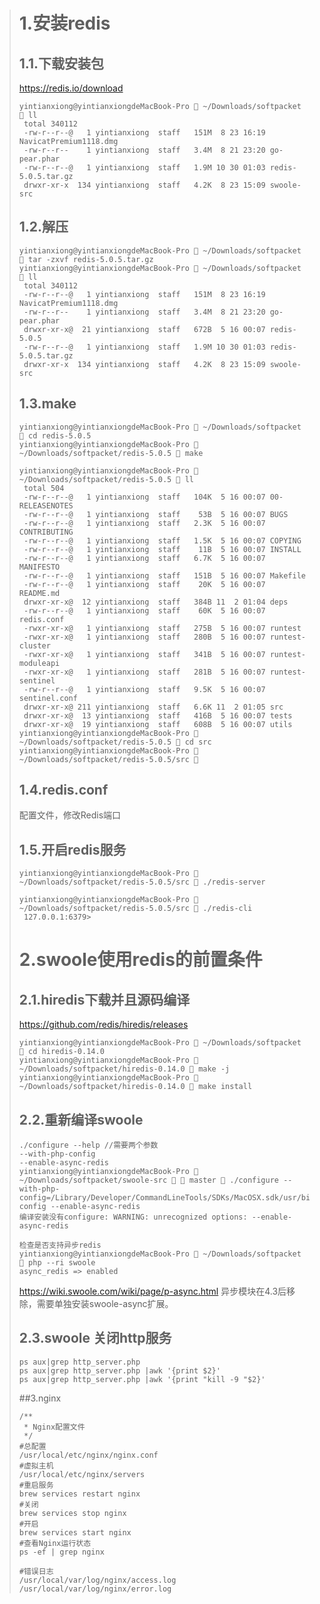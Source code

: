 > # 1.安装redis
> ## 1.1.下载安装包
> https://redis.io/download
> ```
> yintianxiong@yintianxiongdeMacBook-Pro  ~/Downloads/softpacket  ll
>  total 340112
>  -rw-r--r--@   1 yintianxiong  staff   151M  8 23 16:19 NavicatPremium1118.dmg
>  -rw-r--r--    1 yintianxiong  staff   3.4M  8 21 23:20 go-pear.phar
>  -rw-r--r--@   1 yintianxiong  staff   1.9M 10 30 01:03 redis-5.0.5.tar.gz
>  drwxr-xr-x  134 yintianxiong  staff   4.2K  8 23 15:09 swoole-src
> ```
> ## 1.2.解压
> ```
> yintianxiong@yintianxiongdeMacBook-Pro  ~/Downloads/softpacket  tar -zxvf redis-5.0.5.tar.gz
> yintianxiong@yintianxiongdeMacBook-Pro  ~/Downloads/softpacket  ll
>  total 340112
>  -rw-r--r--@   1 yintianxiong  staff   151M  8 23 16:19 NavicatPremium1118.dmg
>  -rw-r--r--    1 yintianxiong  staff   3.4M  8 21 23:20 go-pear.phar
>  drwxr-xr-x@  21 yintianxiong  staff   672B  5 16 00:07 redis-5.0.5
>  -rw-r--r--@   1 yintianxiong  staff   1.9M 10 30 01:03 redis-5.0.5.tar.gz
>  drwxr-xr-x  134 yintianxiong  staff   4.2K  8 23 15:09 swoole-src
> ```
> 
> ## 1.3.make
> ```
> yintianxiong@yintianxiongdeMacBook-Pro  ~/Downloads/softpacket  cd redis-5.0.5
> yintianxiong@yintianxiongdeMacBook-Pro  ~/Downloads/softpacket/redis-5.0.5  make
> 
> yintianxiong@yintianxiongdeMacBook-Pro  ~/Downloads/softpacket/redis-5.0.5  ll
>  total 504
>  -rw-r--r--@   1 yintianxiong  staff   104K  5 16 00:07 00-RELEASENOTES
>  -rw-r--r--@   1 yintianxiong  staff    53B  5 16 00:07 BUGS
>  -rw-r--r--@   1 yintianxiong  staff   2.3K  5 16 00:07 CONTRIBUTING
>  -rw-r--r--@   1 yintianxiong  staff   1.5K  5 16 00:07 COPYING
>  -rw-r--r--@   1 yintianxiong  staff    11B  5 16 00:07 INSTALL
>  -rw-r--r--@   1 yintianxiong  staff   6.7K  5 16 00:07 MANIFESTO
>  -rw-r--r--@   1 yintianxiong  staff   151B  5 16 00:07 Makefile
>  -rw-r--r--@   1 yintianxiong  staff    20K  5 16 00:07 README.md
>  drwxr-xr-x@  12 yintianxiong  staff   384B 11  2 01:04 deps
>  -rw-r--r--@   1 yintianxiong  staff    60K  5 16 00:07 redis.conf
>  -rwxr-xr-x@   1 yintianxiong  staff   275B  5 16 00:07 runtest
>  -rwxr-xr-x@   1 yintianxiong  staff   280B  5 16 00:07 runtest-cluster
>  -rwxr-xr-x@   1 yintianxiong  staff   341B  5 16 00:07 runtest-moduleapi
>  -rwxr-xr-x@   1 yintianxiong  staff   281B  5 16 00:07 runtest-sentinel
>  -rw-r--r--@   1 yintianxiong  staff   9.5K  5 16 00:07 sentinel.conf
>  drwxr-xr-x@ 211 yintianxiong  staff   6.6K 11  2 01:05 src
>  drwxr-xr-x@  13 yintianxiong  staff   416B  5 16 00:07 tests
>  drwxr-xr-x@  19 yintianxiong  staff   608B  5 16 00:07 utils
> yintianxiong@yintianxiongdeMacBook-Pro  ~/Downloads/softpacket/redis-5.0.5  cd src
> yintianxiong@yintianxiongdeMacBook-Pro  ~/Downloads/softpacket/redis-5.0.5/src 
> ```
> 
> ## 1.4.redis.conf
> 配置文件，修改Redis端口
> 
> ## 1.5.开启redis服务
> ```
> yintianxiong@yintianxiongdeMacBook-Pro  ~/Downloads/softpacket/redis-5.0.5/src  ./redis-server
> 
> yintianxiong@yintianxiongdeMacBook-Pro  ~/Downloads/softpacket/redis-5.0.5/src  ./redis-cli
>  127.0.0.1:6379>
> ```
> # 2.swoole使用redis的前置条件
> ## 2.1.hiredis下载并且源码编译
> https://github.com/redis/hiredis/releases
> ```
> yintianxiong@yintianxiongdeMacBook-Pro  ~/Downloads/softpacket  cd hiredis-0.14.0
> yintianxiong@yintianxiongdeMacBook-Pro  ~/Downloads/softpacket/hiredis-0.14.0  make -j
> yintianxiong@yintianxiongdeMacBook-Pro  ~/Downloads/softpacket/hiredis-0.14.0  make install
> ```
> ## 2.2.重新编译swoole
> ```
> ./configure --help //需要两个参数
> --with-php-config
> --enable-async-redis
> yintianxiong@yintianxiongdeMacBook-Pro  ~/Downloads/softpacket/swoole-src   master  ./configure --with-php-config=/Library/Developer/CommandLineTools/SDKs/MacOSX.sdk/usr/bin/php-config --enable-async-redis
> 编译安装没有configure: WARNING: unrecognized options: --enable-async-redis
> 
> 检查是否支持异步redis
> yintianxiong@yintianxiongdeMacBook-Pro  ~/Downloads/softpacket  php --ri swoole
> async_redis => enabled
> ```
> 
> https://wiki.swoole.com/wiki/page/p-async.html
> 异步模块在4.3后移除，需要单独安装swoole-async扩展。
> ## 2.3.swoole 关闭http服务
> ```
> ps aux|grep http_server.php
> ps aux|grep http_server.php |awk '{print $2}'
> ps aux|grep http_server.php |awk '{print "kill -9 "$2}'
> 
> ```
> ##3.nginx
> ```
> /**
>  * Nginx配置文件
>  */
> #总配置
> /usr/local/etc/nginx/nginx.conf
> #虚拟主机
> /usr/local/etc/nginx/servers
> #重启服务
> brew services restart nginx
> #关闭
> brew services stop nginx
> #开启
> brew services start nginx
> #查看Nginx运行状态
> ps -ef | grep nginx
> 
> #错误日志
> /usr/local/var/log/nginx/access.log
> /usr/local/var/log/nginx/error.log
> ```
>
